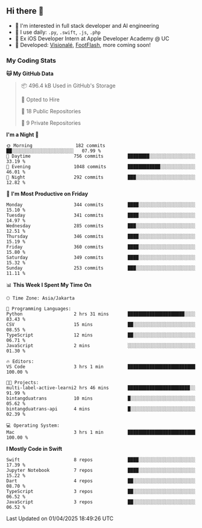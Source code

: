 ## Hi there 👋

- 🤖 I'm interested in full stack developer and AI engineering
- 🌱 I use daily: `.py`, `.swift`, `.js`, `.php`
- 🍎 Ex iOS Developer Intern at Apple Developer Academy @ UC
- 🔨 Developed: [Visionalé](https://apps.apple.com/id/app/visional%C3%A9/id6737191146), [FootFlash](https://apps.apple.com/id/app/footflash/id6550905078), more coming soon!

### My Coding Stats

<!--START_SECTION:waka-->
**🐱 My GitHub Data** 

> 📦 496.4 kB Used in GitHub's Storage 
 > 
> 💼 Opted to Hire
 > 
> 📜 18 Public Repositories 
 > 
> 🔑 9 Private Repositories 
 > 
**I'm a Night 🦉** 

```text
🌞 Morning                182 commits         ██░░░░░░░░░░░░░░░░░░░░░░░   07.99 % 
🌆 Daytime                756 commits         ████████░░░░░░░░░░░░░░░░░   33.19 % 
🌃 Evening                1048 commits        ████████████░░░░░░░░░░░░░   46.01 % 
🌙 Night                  292 commits         ███░░░░░░░░░░░░░░░░░░░░░░   12.82 % 
```
📅 **I'm Most Productive on Friday** 

```text
Monday                   344 commits         ████░░░░░░░░░░░░░░░░░░░░░   15.10 % 
Tuesday                  341 commits         ████░░░░░░░░░░░░░░░░░░░░░   14.97 % 
Wednesday                285 commits         ███░░░░░░░░░░░░░░░░░░░░░░   12.51 % 
Thursday                 346 commits         ████░░░░░░░░░░░░░░░░░░░░░   15.19 % 
Friday                   360 commits         ████░░░░░░░░░░░░░░░░░░░░░   15.80 % 
Saturday                 349 commits         ████░░░░░░░░░░░░░░░░░░░░░   15.32 % 
Sunday                   253 commits         ███░░░░░░░░░░░░░░░░░░░░░░   11.11 % 
```


📊 **This Week I Spent My Time On** 

```text
🕑︎ Time Zone: Asia/Jakarta

💬 Programming Languages: 
Python                   2 hrs 31 mins       █████████████████████░░░░   83.43 % 
CSV                      15 mins             ██░░░░░░░░░░░░░░░░░░░░░░░   08.55 % 
TypeScript               12 mins             ██░░░░░░░░░░░░░░░░░░░░░░░   06.71 % 
JavaScript               2 mins              ░░░░░░░░░░░░░░░░░░░░░░░░░   01.30 % 

🔥 Editors: 
VS Code                  3 hrs 1 min         █████████████████████████   100.00 % 

🐱‍💻 Projects: 
multi-label-active-learni2 hrs 46 mins       ███████████████████████░░   91.99 % 
bintangduatrans          10 mins             █░░░░░░░░░░░░░░░░░░░░░░░░   05.62 % 
bintangduatrans-api      4 mins              █░░░░░░░░░░░░░░░░░░░░░░░░   02.39 % 

💻 Operating System: 
Mac                      3 hrs 1 min         █████████████████████████   100.00 % 
```

**I Mostly Code in Swift** 

```text
Swift                    8 repos             ████░░░░░░░░░░░░░░░░░░░░░   17.39 % 
Jupyter Notebook         7 repos             ████░░░░░░░░░░░░░░░░░░░░░   15.22 % 
Dart                     4 repos             ██░░░░░░░░░░░░░░░░░░░░░░░   08.70 % 
TypeScript               3 repos             ██░░░░░░░░░░░░░░░░░░░░░░░   06.52 % 
JavaScript               3 repos             ██░░░░░░░░░░░░░░░░░░░░░░░   06.52 % 
```




 Last Updated on 01/04/2025 18:49:26 UTC
<!--END_SECTION:waka-->

<!--
**nico-samuelson/nico-samuelson** is a ✨ _special_ ✨ repository because its `README.md` (this file) appears on your GitHub profile.

Here are some ideas to get you started:

- 🔭 I’m currently working on ...
- 🌱 I’m currently learning ...
- 👯 I’m looking to collaborate on ...
- 🤔 I’m looking for help with ...
- 💬 Ask me about ...
- 📫 How to reach me: ...
- 😄 Pronouns: ...
- ⚡ Fun fact: ...
-->
